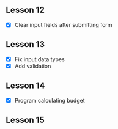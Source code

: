 ## Lesson 12

- [x] Clear input fields after submitting form

## Lesson 13

- [x] Fix input data types
- [x] Add validation

## Lesson 14

- [x] Program calculating budget

## Lesson 15